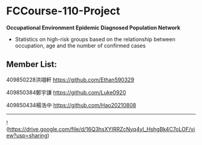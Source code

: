 # FCCourse-110-Project
**Occupational Environment Epidemic Diagnosed Population Network**


- Statistics on high-risk groups based on the relationship between occupation, age and the number of confirmed cases


Member List:
------------------------------------------------------------------------------------------------------------------------

409850228洪翊軒
https://github.com/Ethan590329


409850384鄭宇謙
https://github.com/Luke0920


409850434楊浩中
https://github.com/Hao20210808


*********************************************************************************************************************
!(https://drive.google.com/file/d/16Q3hsXYIRRZcNyq4yI_HshgBk4C7oLOF/view?usp=sharing)
